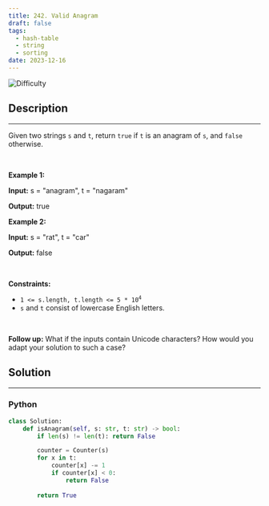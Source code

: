 ```yaml
---
title: 242. Valid Anagram
draft: false
tags: 
  - hash-table
  - string
  - sorting
date: 2023-12-16
---
```


![Difficulty](https://img.shields.io/badge/Difficulty-Easy-blue.svg)

## Description

---
<p>Given two strings <code>s</code> and <code>t</code>, return <code>true</code> if <code>t</code> is an <span data-keyword="anagram">anagram</span> of <code>s</code>, and <code>false</code> otherwise.</p>

<p>&nbsp;</p>
<p><strong class="example">Example 1:</strong></p>

<div class="example-block">
<p><strong>Input:</strong> <span class="example-io">s = &quot;anagram&quot;, t = &quot;nagaram&quot;</span></p>

<p><strong>Output:</strong> <span class="example-io">true</span></p>
</div>

<p><strong class="example">Example 2:</strong></p>

<div class="example-block">
<p><strong>Input:</strong> <span class="example-io">s = &quot;rat&quot;, t = &quot;car&quot;</span></p>

<p><strong>Output:</strong> <span class="example-io">false</span></p>
</div>

<p>&nbsp;</p>
<p><strong>Constraints:</strong></p>

<ul>
	<li><code>1 &lt;= s.length, t.length &lt;= 5 * 10<sup>4</sup></code></li>
	<li><code>s</code> and <code>t</code> consist of lowercase English letters.</li>
</ul>

<p>&nbsp;</p>
<p><strong>Follow up:</strong> What if the inputs contain Unicode characters? How would you adapt your solution to such a case?</p>


## Solution

---
### Python
``` py title='valid-anagram'
class Solution:
    def isAnagram(self, s: str, t: str) -> bool:
        if len(s) != len(t): return False

        counter = Counter(s)
        for x in t:
            counter[x] -= 1
            if counter[x] < 0:
                return False
        
        return True

```

